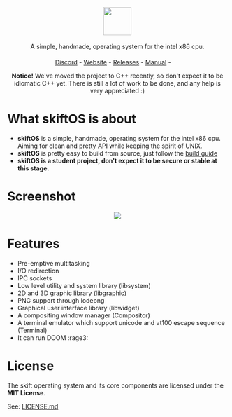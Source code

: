 <p align="center">
<br>
<br>
<img src="manual/logo.svg" height=64 />
<br>
<br>
A simple, handmade, operating system for the intel x86 cpu.
<br>
<br>
<a href="https://discord.gg/gamGsfg">Discord</a> -
<a href="https://skiftOS.github.io/">Website</a> -
<a href="https://github.com/skiftOS/skift/releases">Releases</a> -
<a href="manual/readme.md">Manual</a> -
<a href="https://travis-ci.org/skiftOS/skift"><img src="https://travis-ci.org/skiftOS/skift.svg?branch=master" height=16 /></a>
</p>

<p align="center">
<b>Notice!</b> We've moved the project to C++ recently, so don't expect it to be idiomatic C++ yet. There is still a lot of work to be done, and any help is very appreciated :)
</p>

# What skiftOS is about

 - **skiftOS** is a simple, handmade, operating system for the intel x86 cpu. Aiming for clean and pretty API while keeping the spirit of UNIX.
 - **skiftOS** is pretty easy to build from source, just follow the [build guide](manual/building.md)
 - **skiftOS is a student project, don't expect it to be secure or stable at this stage.**

# Screenshot

<p align="center">
<img src="manual/screenshots/2020-05-26.png" />
</p>

# Features

 - Pre-emptive multitasking
 - I/O redirection
 - IPC sockets
 - Low level utility and system library (libsystem)
 - 2D and 3D graphic library (libgraphic)
 - PNG support through lodepng
 - Graphical user interface library (libwidget)
 - A compositing window manager (Compositor)
 - A terminal emulator which support unicode and vt100 escape sequence (Terminal)
 - It can run DOOM :rage3:

# License

The skift operating system and its core components are licensed under the **MIT License**.

See: [LICENSE.md](https://github.com/skiftOS/skift/blob/master/LICENSE.md)
